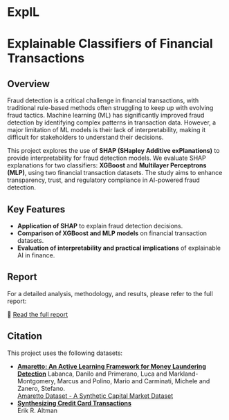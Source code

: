 # ExplL

# Explainable Classifiers of Financial Transactions

## Overview  
Fraud detection is a critical challenge in financial transactions, with traditional rule-based methods often struggling to keep up with evolving fraud tactics. Machine learning (ML) has significantly improved fraud detection by identifying complex patterns in transaction data. However, a major limitation of ML models is their lack of interpretability, making it difficult for stakeholders to understand their decisions.  

This project explores the use of **SHAP (SHapley Additive exPlanations)** to provide interpretability for fraud detection models. We evaluate SHAP explanations for two classifiers: **XGBoost** and **Multilayer Perceptrons (MLP)**, using two financial transaction datasets. The study aims to enhance transparency, trust, and regulatory compliance in AI-powered fraud detection.  

## Key Features  
- **Application of SHAP** to explain fraud detection decisions.  
- **Comparison of XGBoost and MLP models** on financial transaction datasets.  
- **Evaluation of interpretability and practical implications** of explainable AI in finance.  

## Report  
For a detailed analysis, methodology, and results, please refer to the full report:  

📄 [Read the full report](https://github.com/darosali/explainable-latent-classifiers)  

## Citation 

This project uses the following datasets:
- [**Amaretto: An Active Learning Framework for Money Laundering Detection**](https://doi.org/10.1109/ACCESS.2022.3167699)
  Labanca, Danilo and Primerano, Luca and Markland-Montgomery, Marcus and Polino, Mario and Carminati, Michele and Zanero, Stefano.  
  [Amaretto Dataset - A Synthetic Capital Market Dataset](https://github.com/necst/amaretto_dataset)
- [**Synthesizing Credit Card Transactions**](https://arxiv.org/abs/1910.03033)  
  Erik R. Altman
